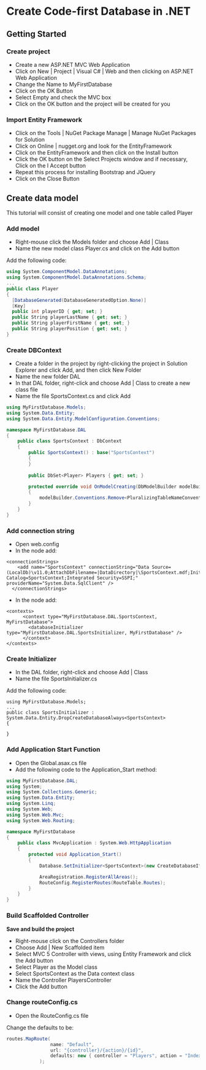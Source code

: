 # Create Code-first Database in .NET

## Getting Started

### Create project
- Create a new ASP.NET MVC Web Application
- Click on New | Project | Visual C# | Web and then clicking on ASP.NET Web Application
- Change the Name to MyFirstDatabase
- Click on the OK Button
- Select Empty and check the MVC box
- Click on the OK button and the project will be created for you

### Import Entity Framework

- Click on the Tools | NuGet Package Manage | Manage NuGet Packages for Solution
- Click on Online | nugget.org and look for the EntityFramework
- Click on the EntityFramework and then click on the Install button
- Click the OK button on the Select Projects window and if necessary, Click on the I Accept button
- Repeat this process for installing Bootstrap and JQuery
- Click on the Close Button

## Create data model

This tutorial will consist of creating one model and one table called Player

### Add model

- Right-mouse click the Models folder and choose Add | Class
- Name the new model class Player.cs and click on the Add button

Add the following code:

```csharp
using System.ComponentModel.DataAnnotations;
using System.ComponentModel.DataAnnotations.Schema;
...
public class Player
{
  [DatabaseGenerated(DatabaseGeneratedOption.None)]
  [Key]
  public int playerID { get; set; }
  public String playerLastName { get; set; }
  public String playerFirstName { get; set; }
  public String playerPosition { get; set; }
}
```

### Create DBContext

- Create a folder in the project by right-clicking the project in Solution Explorer and click Add, and then click New Folder
- Name the new folder DAL
- In that DAL folder, right-click and choose Add | Class to create a new class file
- Name the file SportsContext.cs and click Add

```csharp
using MyFirstDatabase.Models;
using System.Data.Entity;
using System.Data.Entity.ModelConfiguration.Conventions;

namespace MyFirstDatabase.DAL
{
    public class SportsContext : DbContext
    {   
        public SportsContext() : base("SportsContext")
        {
        }
        
        public DbSet<Player> Players { get; set; }

        protected override void OnModelCreating(DbModelBuilder modelBuilder)
        {
            modelBuilder.Conventions.Remove<PluralizingTableNameConvention>();
        }
    }
}
```

### Add connection string

- Open web.config 
- In the <configuration> node add:

```
<connectionStrings>
    <add name="SportsContext" connectionString="Data Source=(LocalDb)\v11.0;AttachDbFilename=|DataDirectory|\SportsContext.mdf;Initial Catalog=SportsContext;Integrated Security=SSPI;" providerName="System.Data.SqlClient" />
  </connectionStrings>
```

- In the <entityFramework> node add:

```
<contexts>
      <context type="MyFirstDatabase.DAL.SportsContext, MyFirstDatabase">
        <databaseInitializer type="MyFirstDatabase.DAL.SportsInitializer, MyFirstDatabase" />
      </context>
</contexts>
```

### Create Initializer
- In the DAL folder, right-click and choose Add | Class
- Name the file SportsInitializer.cs

Add the following code: 
```
using MyFirstDatabase.Models;
...
public class SportsInitializer : System.Data.Entity.DropCreateDatabaseAlways<SportsContext>
{

}
```

### Add Application Start Function

- Open the Global.asax.cs file
- Add the following code to the Application_Start method:

```csharp
using MyFirstDatabase.DAL;
using System;
using System.Collections.Generic;
using System.Data.Entity;
using System.Linq;
using System.Web;
using System.Web.Mvc;
using System.Web.Routing;

namespace MyFirstDatabase
{
    public class MvcApplication : System.Web.HttpApplication
    {
        protected void Application_Start()
        {
            Database.SetInitializer<SportsContext>(new CreateDatabaseIfNotExists<SportsContext>());

            AreaRegistration.RegisterAllAreas();
            RouteConfig.RegisterRoutes(RouteTable.Routes);
        }
    }
}
```
### Build Scaffolded Controller

**Save and build the project**

- Right-mouse click on the Controllers folder
- Choose Add | New Scaffolded item
- Select MVC 5 Controller with views, using Entity Framework and click the Add button
- Select Player as the Model class
- Select SportsContext as the Data context class
- Name the Controller PlayersController
- Click the Add button

### Change routeConfig.cs

- Open the RouteConfig.cs file

Change the defaults to be:

```csharp
routes.MapRoute(
                name: "Default",
                url: "{controller}/{action}/{id}",
                defaults: new { controller = "Players", action = "Index", id = UrlParameter.Optional }
            );
```



